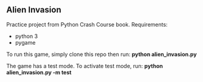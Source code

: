 ## Alien Invasion 
Practice project from Python Crash Course book. 
Requirements:
- python 3
- pygame

To run this game, simply clone this repo then run:
**python alien_invasion.py**

The game has a test mode. To activate test mode, run:
**python alien_invasion.py -m test**
